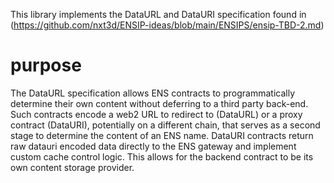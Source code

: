 This library implements the DataURL and DataURI specification found in (https://github.com/nxt3d/ENSIP-ideas/blob/main/ENSIPS/ensip-TBD-2.md)

# purpose

The DataURL specification allows ENS contracts to programmatically determine their own content without deferring to a third party back-end. Such contracts encode a web2 URL to redirect to (DataURL) or a proxy contract (DataURI), potentially on a different chain, that serves as a second stage to determine the content of an ENS name. DataURI contracts return raw datauri encoded data directly to the ENS gateway and implement custom cache control logic. This allows for the backend contract to be its own content storage provider.